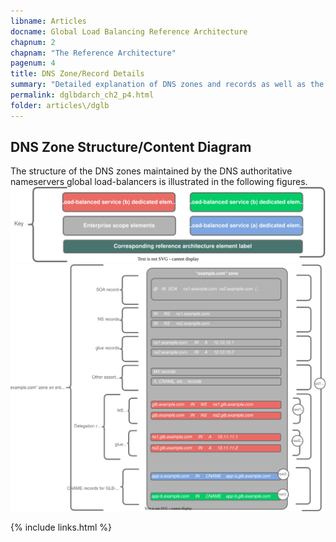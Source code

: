 ```yaml
---
libname: Articles
docname: Global Load Balancing Reference Architecture
chapnum: 2
chapnam: "The Reference Architecture"
pagenum: 4
title: DNS Zone/Record Details
summary: "Detailed explanation of DNS zones and records as well as the recursive resolution process used in this architecture."
permalink: dglbdarch_ch2_p4.html
folder: articles\/dglb
---
```


## DNS Zone Structure/Content Diagram

The structure of the DNS zones maintained by the DNS authoritative nameservers global load-balancers is illustrated in the following figures.
![image](./dglb-zones-key.drawio.svg)
![image](./dglb-zones-1.drawio.svg)


{% include links.html %}